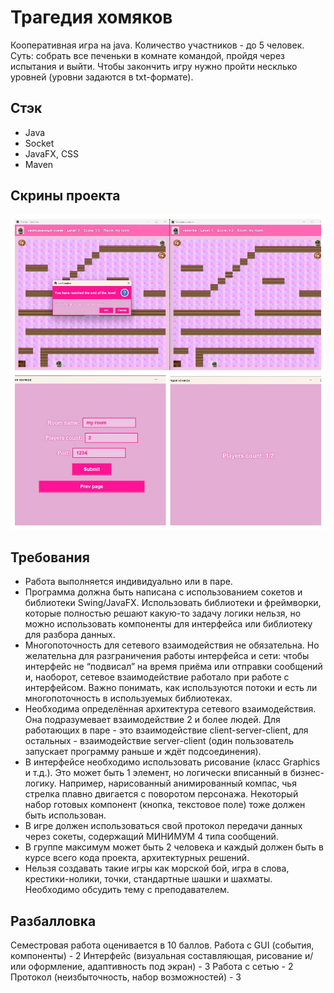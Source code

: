 # Трагедия хомяков 

Кооперативная игра на java. Количество участников - до 5 человек. Суть: собрать все печеньки в комнате командой, пройдя через испытания и выйти. Чтобы закончить игру нужно пройти несклько уровней (уровни задаются в txt-формате).

## Стэк
- Java
- Socket
- JavaFX, CSS
- Maven

## Скрины проекта
![Скрины проекта](https://github.com/VeronikaYamancheva/hamsters-socket-semestr-work/raw/main/hamsters_photo.jpg)

## Требования
- Работа выполняется индивидуально или в паре.
- Программа должна быть написана с использованием сокетов и библиотеки Swing/JavaFX. Использовать библиотеки и фреймворки, которые полностью решают какую-то задачу логики нельзя, но можно использовать компоненты для интерфейса или библиотеку для разбора данных.
- Многопоточность для сетевого взаимодействия не обязательна. Но желательна для разграничения работы интерфейса и сети: чтобы интерфейс не “подвисал” на время приёма или отправки сообщений и, наоборот, сетевое взаимодействие работало при работе с интерфейсом. Важно понимать, как используются потоки и есть ли многопоточность в используемых библиотеках.
- Необходима определённая архитектура сетевого взаимодействия. Она подразумевает взаимодействие 2 и более людей. Для работающих в паре - это взаимодействие client-server-client, для остальных -  взаимодействие server-client (один пользователь запускает программу раньше и ждёт подсоединения).
- В интерфейсе необходимо использовать рисование (класс Graphics и т.д.). Это может быть 1 элемент, но логически вписанный в бизнес-логику. Например, нарисованный анимированный компас, чья стрелка плавно двигается с поворотом персонажа. Некоторый набор готовых компонент (кнопка, текстовое поле) тоже должен быть использован.
- В игре должен использоваться свой протокол передачи данных через сокеты, содержащий МИНИМУМ 4 типа сообщений.
- В группе максимум может быть 2 человека и каждый должен быть в курсе всего кода проекта, архитектурных решений.
- Нельзя создавать такие игры как морской бой, игра в слова, крестики-нолики, точки, стандартные шашки и шахматы. Необходимо обсудить тему с преподавателем.
  
## Разбалловка
Семестровая работа оценивается в 10 баллов.
Работа с GUI (события, компоненты) - 2
Интерфейс (визуальная составляющая, рисование и/или оформление, адаптивность под экран) - 3
Работа с сетью - 2
Протокол (неизбыточность, набор возможностей) - 3
